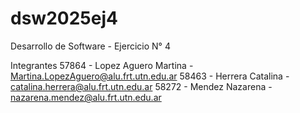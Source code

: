 # dsw2025ej4
Desarrollo de Software - Ejercicio N° 4

Integrantes
57864 - Lopez Aguero Martina - Martina.LopezAguero@alu.frt.utn.edu.ar
58463 - Herrera Catalina - catalina.herrera@alu.frt.utn.edu.ar
58272 - Mendez Nazarena - nazarena.mendez@alu.frt.utn.edu.ar

